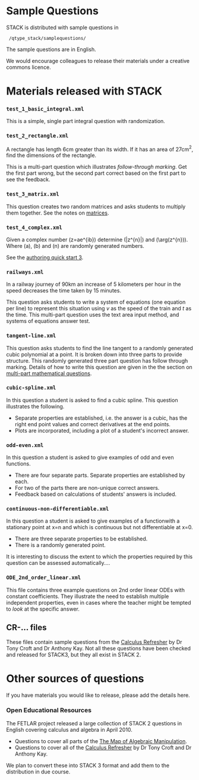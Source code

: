 # Sample Questions

STACK is distributed with sample questions in

     /qtype_stack/samplequestions/

The sample questions are in English.

We would encourage colleagues to release their materials under a creative commons licence.

# Materials released with STACK #

### `test_1_basic_integral.xml` ###

This is a simple, single part integral question with randomization.

### `test_2_rectangle.xml` ###

A rectangle has length 6cm greater than its width. If it has an area of 27cm$^2$, find the dimensions of the rectangle.

This is a multi-part question which illustrates _follow-through marking_.  Get the first part wrong, but the second part correct based on the first part to see the feedback.

### `test_3_matrix.xml` ###

This question creates two random matrices and asks students to multiply them together.  See the notes on [matrices](../CAS/Matrix.md).

### `test_4_complex.xml` ###

Given a complex number \(z=ae^{ib}\) determine \(|z^{n}|\) and \(\arg(z^{n})\).  Where \(a\), \(b\) and \(n\) are randomly generated numbers.

See the [authoring quick start 3](Authoring_quick_start_3.md).

### `railways.xml` ###

In a railway journey of 90km an increase of 5 kilometers per hour in the speed decreases the time taken by 15 minutes.

This question asks students to write a system of equations (one equation per line) to represent this situation using $v$ as the speed of the train and $t$ as the time.  This multi-part question uses the text area input method, and systems of equations answer test. 

### `tangent-line.xml` ###

This question asks students to find the line tangent to a randomly generated cubic polynomial at a point.  It is broken down into three parts to provide structure.  This randomly generated three part question has follow through marking.  Details of how to write this question are given in the the section on [multi-part mathematical questions](Authoring_quick_start_3.md).

### `cubic-spline.xml` ###

In this question a student is asked to find a cubic spline.  This question illustrates the following.

* Separate properties are established, i.e. the answer is a cubic, has the right end point values and correct derivatives at the end points.
* Plots are incorporated, including a plot of a student's incorrect answer.

### `odd-even.xml` ###

In this question a student is asked to give examples of odd and even functions.

* There are four separate parts.  Separate properties are established by each.
* For two of the parts there are non-unique correct answers.
* Feedback based on calculations of students' answers is included.

### `continuous-non-differentiable.xml` ###

In this question a student is asked to give examples of a functionwith a stationary point at x=n and which is continuous but not differentiable at x=0.

* There are three separate properties to be established.
* There is a randomly generated point.

It is interesting to discuss the extent to which the properties required by this question can be assessed automatically....

### `ODE_2nd_order_linear.xml` ###

This file contains three example questions on 2nd order linear ODEs with constant coefficients.  They illustrate the need to establish multiple independent properties, even in cases where the teacher might be tempted to _look_ at the specific answer.

## CR-... files ##

These files contain sample questions from  the [Calculus Refresher](http://www.mathcentre.ac.uk/resources/exercisebooks/mathcentre/final0502-calc-ref-ukmlsc.pdf) by Dr Tony Croft and Dr Anthony Kay.  Not all these questions have been checked and released for STACK3, but they all exist in STACK 2.


# Other sources of questions #

If you have materials you would like to release, please add the details here.

### Open Educational Resources ###

The FETLAR project released a large collection of STACK 2 questions in English covering calculus and algebra
in April 2010.  

* Questions to cover all parts of the [The Map of Algebraic Manipulation](http://www.mth.kcl.ac.uk/staff/ad_barnard/Pocket.pdf).  
* Questions to cover all of the [Calculus Refresher](http://www.mathcentre.ac.uk/resources/exercisebooks/mathcentre/final0502-calc-ref-ukmlsc.pdf) by Dr Tony Croft and Dr Anthony Kay.

We plan to convert these into STACK 3 format and add them to the distribution in due course.

